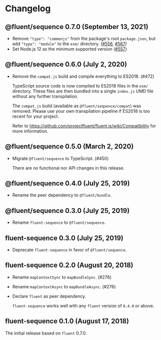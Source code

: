 # Changelog

## @fluent/sequence 0.7.0 (September 13, 2021)

- Remove `"type": "commonjs"` from the package's root `package.json`, but add
  `"type": "module"` to the `esm/` directory.
  ([#556](https://github.com/projectfluent/fluent.js/pull/556),
  [#567](https://github.com/projectfluent/fluent.js/pull/567))
- Set Node.js 12 as the minimum supported version
  ([#557](https://github.com/projectfluent/fluent.js/pull/557))

## @fluent/sequence 0.6.0 (July 2, 2020)

- Remove the `compat.js` build and compile everything to ES2018. (#472)

  TypeScript source code is now compiled to ES2018 files in the `esm/`
  directory. These files are then bundled into a single `index.js` UMD file
  without any further transpilation.

  The `compat.js` build (available as `@fluent/sequence/compat`) was removed.
  Please use your own transpilation pipeline if ES2018 is too recent for
  your project.

  Refer to https://github.com/projectfluent/fluent.js/wiki/Compatibility
  for more information.

## @fluent/sequence 0.5.0 (March 2, 2020)

- Migrate `@fluent/sequence` to TypeScript. (#450)

  There are no functional nor API changes in this release.

## @fluent/sequence 0.4.0 (July 25, 2019)

- Rename the peer dependency to `@fluent/bundle`.

## @fluent/sequence 0.3.0 (July 25, 2019)

- Rename `fluent-sequence` to `@fluent/sequence`.

## fluent-sequence 0.3.0 (July 25, 2019)

- Deprecate `fluent-sequence` in favor of `@fluent/sequence`.

## fluent-sequence 0.2.0 (August 20, 2018)

- Rename `mapContextSync` to `mapBundleSync`. (#276)
- Rename `mapContextAsync` to `mapBundleAsync`. (#276)

- Declare `fluent` as peer dependency.

  `fluent-sequence` works well with any `fluent` version of `0.4.0` or
  above.

## fluent-sequence 0.1.0 (August 17, 2018)

The initial release based on `fluent` 0.7.0.
